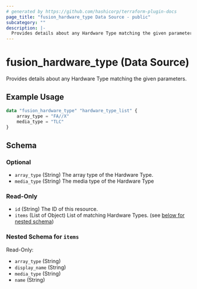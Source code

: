 ```yaml
---
# generated by https://github.com/hashicorp/terraform-plugin-docs
page_title: "fusion_hardware_type Data Source - public"
subcategory: ""
description: |-
  Provides details about any Hardware Type matching the given parameters.
---
```


# fusion_hardware_type (Data Source)

Provides details about any Hardware Type matching the given parameters.

## Example Usage

```terraform
data "fusion_hardware_type" "hardware_type_list" {
    array_type = "FA//X"
    media_type = "TLC"
}
```

<!-- schema generated by tfplugindocs -->
## Schema

### Optional

- `array_type` (String) The array type of the Hardware Type.
- `media_type` (String) The media type of the Hardware Type

### Read-Only

- `id` (String) The ID of this resource.
- `items` (List of Object) List of matching Hardware Types. (see [below for nested schema](#nestedatt--items))

<a id="nestedatt--items"></a>
### Nested Schema for `items`

Read-Only:

- `array_type` (String)
- `display_name` (String)
- `media_type` (String)
- `name` (String)


